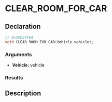 # CLEAR_ROOM_FOR_CAR

## Declaration
```cpp
// 0x5FD24FEA
void CLEAR_ROOM_FOR_CAR(Vehicle vehicle);
```

### Arguments
- **Vehicle:** vehicle

### Results

## Description
